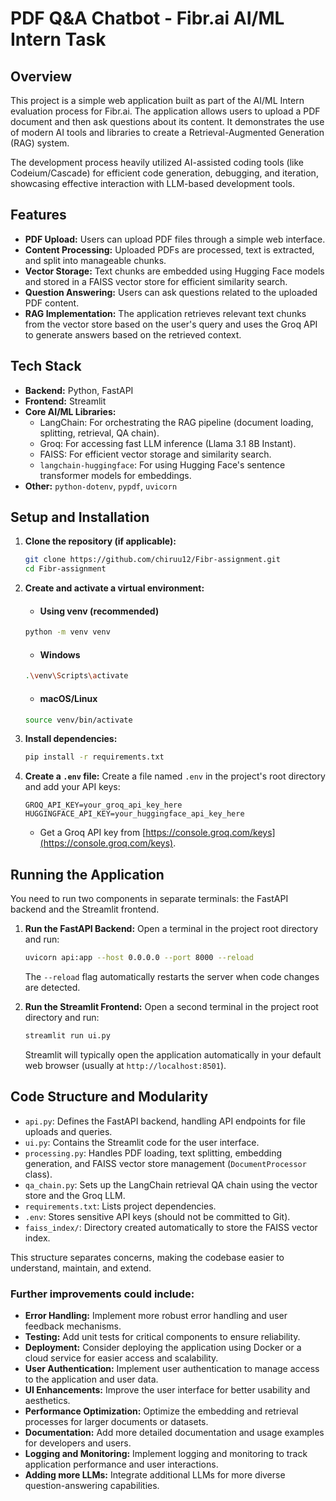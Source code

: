 # PDF Q&A Chatbot - Fibr.ai AI/ML Intern Task

## Overview

This project is a simple web application built as part of the AI/ML Intern evaluation process for Fibr.ai. The application allows users to upload a PDF document and then ask questions about its content. It demonstrates the use of modern AI tools and libraries to create a Retrieval-Augmented Generation (RAG) system.

The development process heavily utilized AI-assisted coding tools (like Codeium/Cascade) for efficient code generation, debugging, and iteration, showcasing effective interaction with LLM-based development tools.

## Features

*   **PDF Upload:** Users can upload PDF files through a simple web interface.
*   **Content Processing:** Uploaded PDFs are processed, text is extracted, and split into manageable chunks.
*   **Vector Storage:** Text chunks are embedded using Hugging Face models and stored in a FAISS vector store for efficient similarity search.
*   **Question Answering:** Users can ask questions related to the uploaded PDF content.
*   **RAG Implementation:** The application retrieves relevant text chunks from the vector store based on the user's query and uses the Groq API to generate answers based on the retrieved context.

## Tech Stack

*   **Backend:** Python, FastAPI
*   **Frontend:** Streamlit
*   **Core AI/ML Libraries:**
    *   LangChain: For orchestrating the RAG pipeline (document loading, splitting, retrieval, QA chain).
    *   Groq: For accessing fast LLM inference (Llama 3.1 8B Instant).
    *   FAISS: For efficient vector storage and similarity search.
    *   `langchain-huggingface`: For using Hugging Face's sentence transformer models for embeddings.
*   **Other:** `python-dotenv`, `pypdf`, `uvicorn`

## Setup and Installation

1.  **Clone the repository (if applicable):**
    ```bash
    git clone https://github.com/chiruu12/Fibr-assignment.git
    cd Fibr-assignment
    ```

2.  **Create and activate a virtual environment:**
    - #### Using venv (recommended)
    ```bash
    python -m venv venv
    ```
    - #### Windows
    ```bash
    .\venv\Scripts\activate
    ```
    - #### macOS/Linux
    ```bash
    source venv/bin/activate
    ```

3.  **Install dependencies:**
    ```bash
    pip install -r requirements.txt
    ```

4.  **Create a `.env` file:**
    Create a file named `.env` in the project's root directory and add your API keys:
    ```env
    GROQ_API_KEY=your_groq_api_key_here
    HUGGINGFACE_API_KEY=your_huggingface_api_key_here
    ```
    *   Get a Groq API key from [https://console.groq.com/keys](https://console.groq.com/keys).

## Running the Application

You need to run two components in separate terminals: the FastAPI backend and the Streamlit frontend.

1.  **Run the FastAPI Backend:**
    Open a terminal in the project root directory and run:
    ```bash
    uvicorn api:app --host 0.0.0.0 --port 8000 --reload
    ```
    The `--reload` flag automatically restarts the server when code changes are detected.

2.  **Run the Streamlit Frontend:**
    Open a second terminal in the project root directory and run:
    ```bash
    streamlit run ui.py
    ```
    Streamlit will typically open the application automatically in your default web browser (usually at `http://localhost:8501`).

## Code Structure and Modularity

*   `api.py`: Defines the FastAPI backend, handling API endpoints for file uploads and queries.
*   `ui.py`: Contains the Streamlit code for the user interface.
*   `processing.py`: Handles PDF loading, text splitting, embedding generation, and FAISS vector store management (`DocumentProcessor` class).
*   `qa_chain.py`: Sets up the LangChain retrieval QA chain using the vector store and the Groq LLM.
*   `requirements.txt`: Lists project dependencies.
*   `.env`: Stores sensitive API keys (should not be committed to Git).
*   `faiss_index/`: Directory created automatically to store the FAISS vector index.

This structure separates concerns, making the codebase easier to understand, maintain, and extend.


### Further improvements could include:
*   **Error Handling:** Implement more robust error handling and user feedback mechanisms.
*   **Testing:** Add unit tests for critical components to ensure reliability.
*   **Deployment:** Consider deploying the application using Docker or a cloud service for easier access and scalability.
*   **User Authentication:** Implement user authentication to manage access to the application and user data.
*   **UI Enhancements:** Improve the user interface for better usability and aesthetics.
*   **Performance Optimization:** Optimize the embedding and retrieval processes for larger documents or datasets.
*   **Documentation:** Add more detailed documentation and usage examples for developers and users.
*   **Logging and Monitoring:** Implement logging and monitoring to track application performance and user interactions.
*   **Adding more LLMs:** Integrate additional LLMs for more diverse question-answering capabilities.